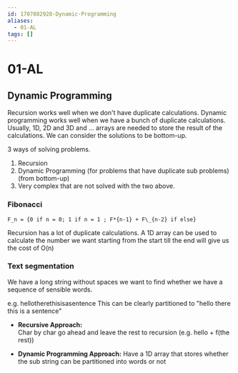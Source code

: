 ```yaml
---
id: 1707802928-Dynamic-Programming
aliases:
  - 01-AL
tags: []
---
```


# 01-AL

## Dynamic Programming

Recursion works well when we don't have duplicate calculations.
Dynamic programming works well when we have a bunch of duplicate calculations.
Usually, 1D, 2D and 3D and ... arrays are needed to store the result of the calculations.
We can consider the solutions to be bottom-up.

3 ways of solving problems.

1. Recursion
2. Dynamic Programming (for problems that have duplicate sub problems) (from bottom-up)
3. Very complex that are not solved with the two above.

### Fibonacci

```alatex
F_n = {0 if n = 0; 1 if n = 1 ; F*{n-1} + F\_{n-2} if else}
```

Recursion has a lot of duplicate calculations.
A 1D array can be used to calculate the number we want starting from the start till the
end will give us the cost of O(n)

### Text segmentation

We have a long string without spaces we want to find whether we have a sequence of sensible
words.

e.g. hellotherethisisasentence
This can be clearly partitioned to "hello there this is a sentence"

- **Recursive Approach:**  
   Char by char go ahead and leave the rest to recursion (e.g. hello + f(the rest))

- **Dynamic Programming Approach:**
  Have a 1D array that stores whether the sub string can be partitioned into words or not

